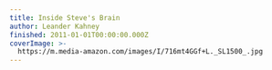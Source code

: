 ```yaml
---
title: Inside Steve's Brain
author: Leander Kahney
finished: 2011-01-01T00:00:00.000Z
coverImage: >-
  https://m.media-amazon.com/images/I/716mt4GGf+L._SL1500_.jpg
---
```

